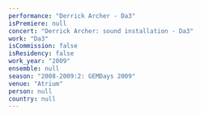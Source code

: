 ```yaml
---
performance: "Derrick Archer - Da3"
isPremiere: null
concert: "Derrick Archer: sound installation - Da3"
work: "Da3"
isCommission: false
isResidency: false
work_year: "2009"
ensemble: null
season: "2008-2009:2: GEMDays 2009"
venue: "Atrium"
person: null
country: null
---
```


